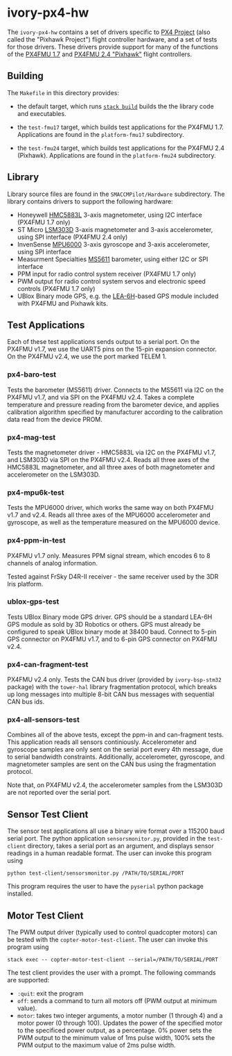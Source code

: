 
# ivory-px4-hw

The `ivory-px4-hw` contains a set of drivers specific to [PX4 Project][px4]
(also called the "Pixhawk Project") flight controller hardware, and a set of
tests for those drivers. These drivers provide support for many of the functions
of the [PX4FMU 1.7][fmu17] and [PX4FMU 2.4 "Pixhawk"][fmu24] flight controllers.

[px4]: https://pixhawk.org
[fmu17]: https://pixhawk.org/modules/px4fmu
[fmu24]: https://pixhawk.org/modules/pixhawk


## Building

The `Makefile` in this directory provides:

- the default target, which runs
  [`stack build`](http://www.haskellstack.org/) builds the the library
  code and executables.

- the `test-fmu17` target, which builds test applications for the PX4FMU 1.7.
  Applications are found in the `platform-fmu17` subdirectory.

- the `test-fmu24` target, which builds test applications for the PX4FMU 2.4
  (Pixhawk). Applications are found in the `platform-fmu24` subdirectory.


## Library

Library source files are found in the `SMACCMPilot/Hardware` subdirectory. The
library contains drivers to support the following hardware:

- Honeywell [HMC5883L][] 3-axis magnetometer, using I2C interface (PX4FMU 1.7
  only)
- ST Micro [LSM303D][] 3-axis magnetometer and 3-axis accelerometer, using SPI
  interface (PX4FMU 2.4 only)
- InvenSense [MPU6000][] 3-axis gyroscope and 3-axis accelerometer, using SPI
  interface
- Measurment Specialties [MS5611][] barometer, using either I2C or SPI interface
- PPM input for radio control system receiver (PX4FMU 1.7 only)
- PWM output for radio control system servos and electronic speed controls
  (PX4FMU 1.7 only)
- UBlox Binary mode GPS, e.g. the [LEA-6H][]-based GPS module included with
  PX4FMU and Pixhawk kits.

[HMC5883L]: http://www51.honeywell.com/aero/common/documents/myaerospacecatalog-documents/Defense_Brochures-documents/HMC5883L_3-Axis_Digital_Compass_IC.pdf
[LSM303D]: http://www.st.com/web/catalog/sense_power/FM89/SC1449/PF253884
[MPU6000]: http://invensense.com/mems/gyro/mpu6050.html
[MS5611]: http://www.meas-spec.com/product/pressure/MS5611-01BA03.aspx
[LEA-6H]: https://pixhawk.org/peripherals/sensors/gps

## Test Applications

Each of these test applications sends output to a serial port. On the PX4FMU
v1.7, we use the UART5 pins on the 15-pin expansion connector. On the PX4FMU
v2.4, we use the port marked TELEM 1.

### px4-baro-test

Tests the barometer (MS5611) driver. Connects to the MS5611 via I2C on the
PX4FMU v1.7, and via SPI on the PX4FMU v2.4. Takes a complete temperature
and pressure reading from the barometer device, and applies calibration
algorithm specified by manufacturer according to the calibration data read
from the device PROM.

### px4-mag-test

Tests the magnetometer driver - HMC5883L via I2C on the PX4FMU v1.7, and
LSM303D via SPI on the PX4FMU v2.4. Reads all three axes of the HMC5883L
magnetometer, and all three axes of both magnetometer and accelerometer
on the LSM303D.

### px4-mpu6k-test

Tests the MPU6000 driver, which works the same way on both PX4FMU v1.7
and v2.4. Reads all three axes of the MPU6000 accelerometer and gyroscope,
as well as the temperature measured on the MPU6000 device.

### px4-ppm-in-test

PX4FMU v1.7 only. Measures PPM signal stream, which encodes 6 to 8 channels of
analog information.

Tested against FrSky D4R-II receiver - the same receiver used by the 3DR Iris
platform.

### ublox-gps-test

Tests UBlox Binary mode GPS driver. GPS should be a standard LEA-6H GPS module
as sold by 3D Robotics or others. GPS must already be configured to speak UBlox
binary mode at 38400 baud. Connect to 5-pin GPS connector on PX4FMU v1.7, and to
6-pin GPS connector on PX4FMU v2.4.

### px4-can-fragment-test

PX4FMU v2.4 only. Tests the CAN bus driver (provided by `ivory-bsp-stm32`
package) with the `tower-hal` library fragmentation protocol, which
breaks up long messages into multiple 8-bit CAN bus messages with sequential CAN
bus ids.

### px4-all-sensors-test

Combines all of the above tests, except the ppm-in and can-fragment tests. This
application reads all sensors continiously. Accelerometer and gyroscope samples
are only sent on the serial port every 4th message, due to serial bandwidth
constraints. Additionally, accelerometer, gyroscope, and magnetometer samples
are sent on the CAN bus using the fragmentation protocol.

Note that, on PX4FMU v2.4, the accelerometer samples from the LSM303D are not
reported over the serial port.

## Sensor Test Client

The sensor test applications all use a binary wire format over a 115200 baud
serial port. The python application `sensorsmonitor.py`, provided in the
`test-client` directory, takes a serial port as an argument, and displays sensor
readings in a human readable format. The user can invoke this program using

```
python test-client/sensorsmonitor.py /PATH/TO/SERIAL/PORT
```

This program requires the user to have the `pyserial` python package installed.

## Motor Test Client

The PWM output driver (typically used to control quadcopter motors) can be
tested with the `copter-motor-test-client`. The user can invoke this program
using

```
stack exec -- copter-motor-test-client --serial=/PATH/TO/SERIAL/PORT
```

The test client provides the user with a prompt. The following commands are
supported:

- `:quit`: exit the program
- `off`: sends a command to turn all motors off (PWM output at minimum value).
- `motor`: takes two integer arguments, a motor number (1 through 4) and a motor
  power (0 through 100). Updates the power of the specified motor to the
  specificed power output, as a percentage. 0% power sets the PWM output to the
  minimum value of 1ms pulse width, 100% sets the PWM output to the maximum
  value of 2ms pulse width.

